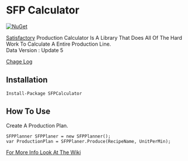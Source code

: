 ﻿# SFP Calculator

[![NuGet](https://img.shields.io/nuget/v/ExtraFunctions.svg)](https://www.nuget.org/packages/SFPCalculator/)

[Satisfactory](https://www.satisfactorygame.com/)
Production Calculator Is A Library That Does All Of The Hard Work To Calculate A Entire Production Line.
<br/>
Data Version : Update 5

[Chage Log](ChangeLog.md)

## Installation
```
Install-Package SFPCalculator
```

## How To Use

Create A Production Plan.

``` CSharp
SFPPlanner SFPPlaner = new SFPPlanner();
var ProductionPlan = SFPPlaner.Produce(RecipeName, UnitPerMin);
```

[For More Info Look At The Wiki](https://github.com/Tekknow1580/SFP-Calculator/wiki)